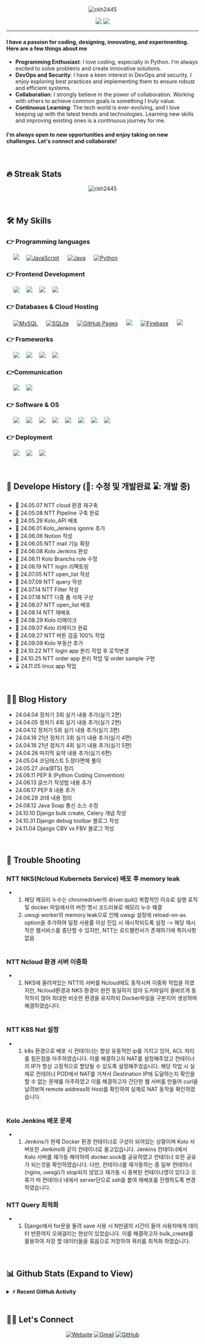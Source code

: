 <p align="center"> <img src="https://komarev.com/ghpvc/?username=ckh2445&label=ckh2445's%20Profile%20Views%20&color=dc143c&style=plastic" alt="ckh2445" /> </p>
<p align="center">
	<img src=https://capsule-render.vercel.app/api?type=venom&height=300&section=header&text=KwangHo&fontSize=90&animation=twinkling&&color=0:8871e5,100:b678c4&stroke=b678c4 />
 <a href="https://github.com/DenverCoder1/readme-typing-svg"><img src="https://readme-typing-svg.herokuapp.com?lines=Full-Stack+Web+Developer;Always%20learning%20new%20things&center=true&width=500&height=50&font=georgia"></a>
</p>
<hr/>
<h4>I have a passion for coding, designing, innovating, and experimenting. Here are a few things about me <br> </h4>

- **Programming Enthusiast**: I love coding, especially in Python. I'm always excited to solve problems and create innovative solutions. <br>
- **DevOps and Security**: I have a keen interest in DevOps and security. I enjoy exploring best practices and implementing them to ensure robust and efficient systems. <br>
- **Collaboration**: I strongly believe in the power of collaboration. Working with others to achieve common goals is something I truly value. <br> 
- **Continuous Learning**: The tech world is ever-evolving, and I love keeping up with the latest trends and technologies. Learning new skills and improving existing ones is a continuous journey for me. <br>

<h4> I'm always open to new opportunities and enjoy taking on new challenges. Let's connect and collaborate!</h4>
<br> 


## 🔥 Streak Stats

<p align="center"><img align="center" src="https://github-readme-streak-stats.herokuapp.com/?user=ckh2445&theme=algolia" alt="ckh2445" /></p>
<br>

## 🛠️ My Skills

### 👉 Programming languages

<p align="left"> 
  &emsp; 
  <a href="https://www.cprogramming.com/" target="_blank"> <img src="https://img.shields.io/badge/C%23-512BD4?logo=csharp&logoColor=white"></a>&emsp;
  <a href="https://developer.mozilla.org/en-US/docs/Web/JavaScript" target="_blank"> <img alt="JavaScript" src="https://img.shields.io/badge/JavaScript%20-%23F7DF1E.svg?logo=javascript&logoColor=black"></a> &emsp;
  <a href="https://www.java.com" target="_blank"> <img alt="Java" src="https://img.shields.io/badge/Java-%23007396.svg?logo=java&logoColor=white"></a> &emsp;
   <a href="https://www.python.org" target="_blank"> <img alt="Python" src="https://img.shields.io/badge/Python%20-%2314354C.svg?logo=python&logoColor=white"></a>&emsp;
</p>

### 👉 Frontend Development

<p align="left"> 
  &emsp; 
  <a href=""><img src="https://img.shields.io/badge/html5-E34F26?logo=html5&logoColor=white"/></a>&emsp;
  <a href=""><img src="https://img.shields.io/badge/css3-1572B6?logo=css3&logoColor=white"/></a>&emsp;
  <a href=""><img src="https://img.shields.io/badge/javascript-F7DF1E?logo=javascript&logoColor=white"/></a>&emsp;
  <a href=""><img src="https://img.shields.io/badge/bootstrap-7952B3?logo=bootstrap&logoColor=white"/></a>&emsp;
</p>

### 👉 Databases & Cloud Hosting

<p align="left">
  &emsp;
    <a href="https://www.mysql.com/"><img alt="MySQL" src="https://img.shields.io/badge/MySQL-00000F?style=flat&logo=mysql&logoColor=white"></a>
  &emsp;
    <a href="https://www.sqlite.org/"><img alt="SQLite" src ="https://img.shields.io/badge/SQLite-07405E?style=flat&logo=sqlite&logoColor=white"/></a>
  &emsp;
    <a href="https://www.github.com"><img alt="GitHub Pages" src="https://img.shields.io/badge/GitHub%20Pages-%23327FC7.svg?style=flat&logo=github&logoColor=white"></a>
  &emsp;
    <a href=""><img src="https://img.shields.io/badge/oracle-F80000?logo=oracle&logoColor=white"/></a>
  &emsp;
    <a href="https://firebase.google.com/"><img alt="Firebase" src ="https://img.shields.io/badge/Firebase-ffca28?style=flate&logo=firebase&logoColor=black"></a>
 &emsp; 
    <a href=""><img src="https://img.shields.io/badge/NaverCloud-03C75A?logo=naver&logoColor=white"/></a>&emsp;
</p>

### 👉 Frameworks
<p align="left">

&emsp; 
  <a href=""><img src="https://img.shields.io/badge/django-092E20?logo=django&logoColor=white"/></a>&emsp;
  <a href=""><img src="https://img.shields.io/badge/flask-000000?logo=flask&logoColor=white"/></a>&emsp;
  <a href=""><img src="https://img.shields.io/badge/fastapi-009688?logo=fastapi&logoColor=white"/></a>&emsp;
  <a href=""><img src="https://img.shields.io/badge/android-34A853?logo=android&logoColor=white"/></a>&emsp;
</p>


### 👉Communication
<p align="left">
  &emsp;  
   <a href=""><img src="https://img.shields.io/badge/jira-0052CC?logo=jira&logoColor=white"/></a>&emsp;
  <a href=""><img src="https://img.shields.io/badge/confluence-172B4D?logo=confluence&logoColor=white"/></a>&emsp;
 </p>

### 👉 Software & OS
<p>
  &emsp;
  <a href=""><img src="https://img.shields.io/badge/ubuntu-E95420?logo=ubuntu&logoColor=white"/></a>&emsp;
  <a href=""><img src="https://img.shields.io/badge/centos-262577?logo=centos&logoColor=white"/></a>&emsp;
  <a href=""><img src="https://img.shields.io/badge/git-F05032?logo=git&logoColor=white"/></a>&emsp;
  <a href=""><img src="https://img.shields.io/badge/linux-FCC624?logo=linux&logoColor=white"/></a>&emsp;
  <a href=""><img src="https://img.shields.io/badge/markdown-000000?logo=markdown&logoColor=white"/></a>&emsp;
  <a href=""><img src="https://img.shields.io/badge/visualstudiocode-007ACC?logo=visualstudiocode&logoColor=white"/></a>&emsp;
  <a href=""><img src="https://img.shields.io/badge/pycharm-000000?logo=pycharm&logoColor=white"/></a>&emsp;
  <a href=""><img src="https://img.shields.io/badge/postman-FF6C37?logo=postman&logoColor=white"/></a>&emsp;
</p>

### 👉 Deployment
<p>
  &emsp;
  <a href=""><img src="https://img.shields.io/badge/kubernetes-326CE5?logo=kubernetes&logoColor=white"/></a>&emsp;
  <a href=""><img src="https://img.shields.io/badge/nginx-009639?logo=nginx&logoColor=white"/></a>&emsp;
  <a href=""><img src="https://img.shields.io/badge/gunicorn-499848?logo=gunicorn&logoColor=white"/></a>&emsp;
</p>
<br/>

## 🚀 Develope History (💙: 수정 및 개발완료 ⌛: 개발 중)
- 💙 24.05.07 NTT cloud 환경 재구축 <br>
- 💙 24.05.08 NTT Pipeline 구축 완료 <br>
- 💙 24.05.29 Kolo_API 배포 <br>
- 💙 24.06.01 Kolo_Jenkins igonre 추가 <br>
- 💙 24.06.06 Notion 작성 <br>
- 💙 24.06.05 NTT mail 기능 확장 <br> 
- 💙 24.06.08 Kolo Jenkins 완성 <br>
- 💙 24.06.11 Kolo Branchs rule 수정 <br>
- 💙 24.06.19 NTT login 리팩토링 <br>
- 💙 24.07.05 NTT open_list 작성 <br>
- 💙 24.07.09 NTT query 작성 <br>
- 💙 24.07.14 NTT Filter 작성 <br>
- 💙 24.07.18 NTT 다중 폼 삭제 구상 <br>
- 💙 24.08.07 NTT open_list 배포 <br>
- 💙 24.08.14 NTT 재배포 <br>
- 💙 24.08.29 Kolo 리메이크 <br>
- 💙 24.09.07 Kolo 리메이크 완료 <br>
- 💙 24.09.27 NTT 버튼 검출 100% 작업 <br>
- 💙 24.09.09 Kolo 부동산 추가 <br>
- 💙 24.10.22 NTT login app 분리 작업 후 로직변경  <br>
- 💙 24.10.25 NTT order app 분리 작업 및 order sample 구현 <br>
- ⌛ 24.11.05 linux app 작업 <br>
<br>

## ✍🏻 Blog History
- 24.04.04 정처기 3회 실기 내용 추가(실기 2편) <br>
- 24.04.05 정처기 4회 실기 내용 추가(실기 2편) <br>
- 24.04.12 정처기 5회 실기 내용 추가(실기 3편) <br>
- 24.04.18 21년 정처기 3회 실기 내용 추가(실기 4편) <br>
- 24.04.18 21년 정처기 4회 실기 내용 추가(실기 5편) <br>
- 24.04.26 마지막 요약 내용 추가(실기 6편) <br>
- 24.05.04 코딩테스트 5.정다면체 풀이 <br>
- 24.05.27 Jira(BTS) 정리 <br>
- 24.06.11 PEP 8 (Python Coding Convention) <br>
- 24.06.13 글쓰기 작성법 내용 추가 <br>
- 24.06.17 PEP 8 내용 추가 <br>
- 24.06.29 코테 내용 정리 <br>
- 24.08.12 Java Soap 통신 소스 수정 <br>
- 24.10.10 Django bulk create, Celery 개념 작성 <br>
- 24.10.31 Django debug toolbar 블로그 작성 <br>
- 24.11.04 Django CBV vs FBV 블로그 작성 <br>
<br>

## 🎯 Trouble Shooting
### NTT NKS(Ncloud Kubernets Service) 배포 후 memory leak
- 1. 해당 메모리 누수는 chromedriver의 driver.quit() 복합적인 이슈로 실행 로직 및 docker 파일에서의 버전 명시 코드리뷰로 메모리 누수 해결
  2. uwsgi worker의 memory leak으로 인해 uwsgi 설정에 reload-on-as option을 추가하여 일정 사용률 이상 진입 시 재시작되도록 설정 -> 해당 재시작은 웹서비스를 중단할 수 있지만, NTT는 로드밸런서가 존재하기에 특이사항 없음<br><br>

### NTT Ncloud 환경 서버 이중화
- 1. NKS에 올려져있는 NTT의 서버를 Ncloud에도 동작시켜 이중화 작업을 하였지만, Ncloud환경과 NKS 환경이 완전 동일하지 않아 도커파일이 올바르게 동작하지 않아 최대한 비슷한 환경을 유지하되 Docker파일을 구분지어 생성하여 해결하였습니다. <br><br>

### NTT K8S Nat 설정 
- 1. k8s 환경으로 배포 시 컨테이너는 항상 유동적인 ip를 가지고 있어, ACL 처리를 힘든점을 마주하였습니다. 이를 해결하고자 NAT를 설정해주었고 컨테이너의 IP가 항상 고정적으로 할당될 수 있도록 설정해주었습니다.
     해당 작업 시 실제로 컨테이너 POD에서 NAT를 거쳐서 Destination IP에 도달하는지 확인을 할 수 없는 문제를 마주하였고 이를 해결하고자 간단한 웹 서버를 만들어 curl을 날려보며 remote address와 Host를 확인하여 실제로 NAT 동작을 확인하였습니다. <br><br>

### Kolo Jenkins 배포 문제 
- 1. Jenkins가 현재 Docker 환경 컨테이너로 구성이 되어있는 상황이며 Kolo 서버또한 Jenkins와 같이 컨테이너로 돌고있습니다.
     Jenkins 컨테이너에서 Kolo 서버를 재가동 해야하여 docker.sock를 공유하였고 컨테이너 또한 공유가 되는것을 확인하였습니다.
     다만, 컨테이너를 재가동하는 중 일부 컨테이너 (nginx, uwsgi)가 stop되지 않았고 재가동 시 중복된 컨테이너명이 있다고 오류가 떠 컨테이너 내에서 server단으로 ssh을 붙여 재배포를 진행하도록 변경하였습니다.

### NTT Query 최적화 
- 1. Django에서 for문을 돌려 save 사용 시 N만큼의 시간이 들어 사용자에게 데이터 반환까지 오래걸리는 현상이 있었습니다.
     이를 해결하고자 bulk_create를 활용하여 저장 할 데이터들을 묶음으로 저장하여 쿼리를 최적화 하였습니다.
<br>

## 📊 Github Stats (Expand to View)
<details>
  <summary><b>⚡ Recent GitHub Activity</b></summary>
  <br/>
	<a href="https://github.com/ckh2445"><img alt="ckh2445's Activity Graph" src="https://github-readme-activity-graph.vercel.app/graph?username=ckh2445&custom_title=ckh2445's%20Contribution%20Graph&theme=react-dark" /></a>
  <br/>

</details>

<br/>

## 🙋‍♀️ Let's Connect

<p align="center">
  <a href="https://kolo.co.kr/"><img src="https://img.icons8.com/bubbles/50/000000/web.png" alt="Website"/></a>
	<a href="mailto:ckh2445@naver.com"><img src="https://img.icons8.com/bubbles/50/000000/gmail.png" alt="Gmail"/></a>
	<a href="https://github.com/ckh2445"><img src="https://img.icons8.com/bubbles/50/000000/github.png" alt="GitHub"/></a>
	
</p>

<!--img align="right" alt="Coding" width="450" src="https://camo.githubusercontent.com/6607041227d81f650340ff070cc2843518acad359b57e5bb054a9fb7127aa041/68747470733a2f2f63646e2e6472696262626c652e636f6d2f75736572732f323634363432332f73637265656e73686f74732f353530373139362f636f6d70757465722e676966" data-canonical-src="https://cdn.dribbble.com/users/2646423/screenshots/5507196/computer.gif" style="max-width:100%;"/-->
